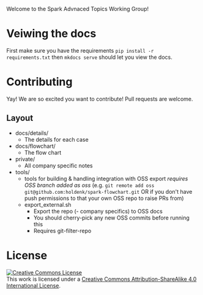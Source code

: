 Welcome to the Spark Advnaced Topics Working Group!

# Veiwing the docs

First make sure you have the requirements `pip install -r requirements.txt` then `mkdocs serve` should let you view the docs.

# Contributing

Yay! We are so excited you want to contribute! Pull requests are welcome.

## Layout

- docs/details/
	- The details for each case
- docs/flowchart/
	- The flow chart
- private/
	- All company specific notes
- tools/
	- tools for building & handling integration with OSS export *requires OSS branch added as oss* (e.g. `git remote add oss git@github.com:holdenk/spark-flowchart.git` OR if you don't have push permissions to that your own OSS repo to raise PRs from)
	- export_external.sh
		- Export the repo (- company specifics) to OSS docs
		- You should cherry-pick any new OSS commits before running this
		- Requires git-filter-repo

# License

<a rel="license" href="http://creativecommons.org/licenses/by-sa/4.0/"><img alt="Creative Commons License" style="border-width:0" src="https://i.creativecommons.org/l/by-sa/4.0/88x31.png" /></a><br />This work is licensed under a <a rel="license" href="http://creativecommons.org/licenses/by-sa/4.0/">Creative Commons Attribution-ShareAlike 4.0 International License</a>.
